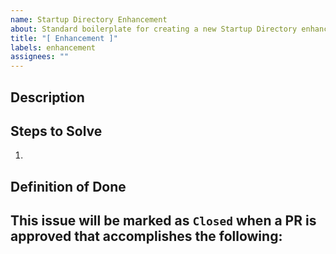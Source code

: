 ```yaml
---
name: Startup Directory Enhancement
about: Standard boilerplate for creating a new Startup Directory enhancement.
title: "[ Enhancement ]"
labels: enhancement
assignees: ""
---
```


## Description

## Steps to Solve

1.

## Definition of Done

## This issue will be marked as `Closed` when a PR is approved that accomplishes the following:
